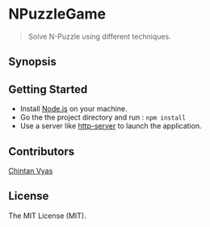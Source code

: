# NPuzzleGame

> Solve N-Puzzle using different techniques.

## Synopsis


## Getting Started

- Install [Node.js](https://nodejs.org/en/) on your machine.
- Go the the project directory and run : ```
      npm install
      ``` 
- Use a server like [http-server](https://www.npmjs.com/package/http-server) to launch the application.

## Contributors

[Chintan Vyas](https://github.com/vchintan)

## License

The MIT License (MIT).
